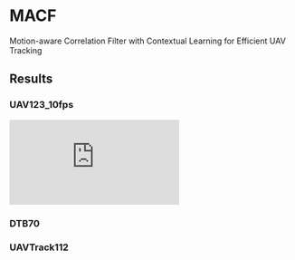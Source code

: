 # MACF
Motion-aware Correlation Filter with Contextual Learning for Efficient UAV Tracking

## Results
### UAV123_10fps
![github](https://github.com/FreeZhang96/MACF/blob/master/results/DTB70_PR.pdf "github")

### DTB70

### UAVTrack112
